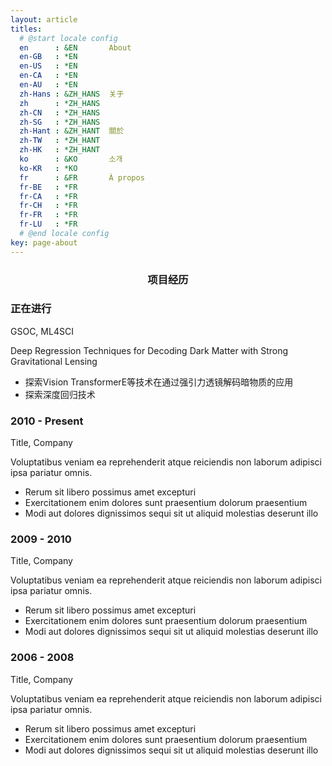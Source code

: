 ```yaml
---
layout: article
titles:
  # @start locale config
  en      : &EN       About
  en-GB   : *EN
  en-US   : *EN
  en-CA   : *EN
  en-AU   : *EN
  zh-Hans : &ZH_HANS  关于
  zh      : *ZH_HANS
  zh-CN   : *ZH_HANS
  zh-SG   : *ZH_HANS
  zh-Hant : &ZH_HANT  關於
  zh-TW   : *ZH_HANT
  zh-HK   : *ZH_HANT
  ko      : &KO       소개
  ko-KR   : *KO
  fr      : &FR       À propos
  fr-BE   : *FR
  fr-CA   : *FR
  fr-CH   : *FR
  fr-FR   : *FR
  fr-LU   : *FR
  # @end locale config
key: page-about
---
```




<head>
  <meta charset="UTF-8">
  <!-- <link rel='stylesheet' href='https://fonts.googleapis.com/css?family=Source+Sans+Pro:300,400,600'> -->
  <link rel="stylesheet" href="./assets/css/timebar.css">
</head>
<body>
<!-- partial:index.partial.html -->
<center><h3>项目经历</h3></center>

<div class="timeline">

  <div class="entry">
    <div class="title">
      <h3>正在进行</h3>
      <p>GSOC, ML4SCI</p>
    </div>
    <div class="body">
      <p>Deep Regression Techniques for Decoding Dark Matter with Strong Gravitational Lensing</p>
      <ul>
        <li>探索Vision TransformerE等技术在通过强引力透镜解码暗物质的应用</li>
        <li>探索深度回归技术</li>
      </ul>
    </div>
  </div>

  <div class="entry">
    <div class="title">
      <h3>2010 - Present</h3>
      <p>Title, Company</p>
    </div>
    <div class="body">
      <p>Voluptatibus veniam ea reprehenderit atque reiciendis non laborum adipisci ipsa pariatur omnis.</p>
      <ul>
        <li>Rerum sit libero possimus amet excepturi</li>
        <li>Exercitationem enim dolores sunt praesentium dolorum praesentium</li>
        <li>Modi aut dolores dignissimos sequi sit ut aliquid molestias deserunt illo</li>
      </ul>
    </div>
  </div>

  <div class="entry">
    <div class="title">
      <h3>2009 - 2010</h3>
      <p>Title, Company</p>
    </div>
    <div class="body">
      <p>Voluptatibus veniam ea reprehenderit atque reiciendis non laborum adipisci ipsa pariatur omnis.</p>
      <ul>
        <li>Rerum sit libero possimus amet excepturi</li>
        <li>Exercitationem enim dolores sunt praesentium dolorum praesentium</li>
        <li>Modi aut dolores dignissimos sequi sit ut aliquid molestias deserunt illo</li>
      </ul>
    </div>
  </div>

  <div class="entry">
    <div class="title">
      <h3>2006 - 2008</h3>
      <p>Title, Company</p>
    </div>
    <div class="body">
      <p>Voluptatibus veniam ea reprehenderit atque reiciendis non laborum adipisci ipsa pariatur omnis.</p>
      <ul>
        <li>Rerum sit libero possimus amet excepturi</li>
        <li>Exercitationem enim dolores sunt praesentium dolorum praesentium</li>
        <li>Modi aut dolores dignissimos sequi sit ut aliquid molestias deserunt illo</li>
      </ul>
    </div>
  </div>

</div>
<!-- partial -->
  
</body>
